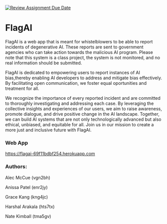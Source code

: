 [![Review Assignment Due Date](https://classroom.github.com/assets/deadline-readme-button-24ddc0f5d75046c5622901739e7c5dd533143b0c8e959d652212380cedb1ea36.svg)](https://classroom.github.com/a/qgEWmaMc)
# FlagAI

FlagAI is a web app that is meant for whistelblowers to be able to report incidents of degenerative AI. These reports are sent to government agencies who can take action towards the malicious AI program. Please note that this system is a class project, the system is not monitored, and no real information should be submitted.

FlagAI is dedicated to empowering users to report instances of AI bias,thereby enabling AI developers to address and mitigate bias effectively. By facilitating open communication, we foster equal oportunities and treatment for all.

We recognize the importance of every reported incident and are committed to thoroughly investigating and addressing each case. By leveraging the collective insights and experiences of our users, we aim to raise awareness, promote dialogue, and drive positive change in the AI landscape. Together, we can build AI systems that are not only technologically advanced but also ethical, unbiased, and equitable for all. Join us in our mission to create a more just and inclusive future with FlagAI.

### Web App
https://flagai-69f11bdbf254.herokuapp.com

### Authors:
Alec McCue (vgn2bh)

Anissa Patel (enr2jy)

Grace Kang (kng4jc)

Harshal Arakala (hts7tx)

Nate Kimball (tma5gv)
